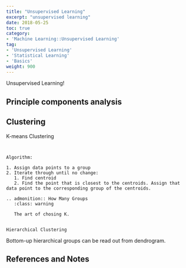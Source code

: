 ```yaml
---
title: "Unsupervised Learning"
excerpt: "unsupervised learning"
date: 2018-05-25
toc: true
category:
- 'Machine Learning::Unsupervised Learning'
tag:
- 'Unsupervised Learning'
- 'Statistical Learning'
- 'Basics'
weight: 900
---
```



Unsupervised Learning!


Principle components analysis
----------------------------------------



Clustering
----------------------

K-means Clustering
~~~~~~~~~~~~~~~~~~~~~~~~~


Algorithm:

1. Assign data points to a group
2. Iterate through until no change:
   1. Find centroid
   2. Find the point that is closest to the centroids. Assign that data point to the corresponding group of the centroids.

.. admonition:: How Many Groups
   :class: warning

   The art of chosing K.


Hierarchical Clustering
~~~~~~~~~~~~~~~~~~~~~~~~~


Bottom-up hierarchical groups can be read out from dendrogram.


References and Notes
-------------------------
